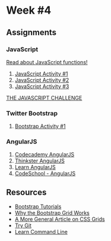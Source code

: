 Week #4
=======

Assignments
-----------

### JavaScript

[Read about JavaScript functions!](https://developer.mozilla.org/en-US/docs/Web/JavaScript/Guide/Functions)

1. [JavaScript Activity #1](https://github.com/Drewbie345/okcoders-spring2016/blob/master/week4/jsActivity1.md)
2. [JavaScript Activity #2](https://github.com/Drewbie345/okcoders-spring2016/blob/master/week4/jsActivity2.md)
3. [JavaScript Activity #3](https://github.com/Drewbie345/okcoders-spring2016/blob/master/week4/jsActivity3.md)

[THE JAVASCRIPT CHALLENGE](https://github.com/Drewbie345/okcoders-spring2016/blob/master/week4/jsChallenge1.md)

### Twitter Bootstrap

1. [Bootstrap Activity #1](http://www.pairuptocode.com/exercises/bootstrap.html)

### AngularJS

1. [Codecademy AngularJS](https://www.codecademy.com/learn/learn-angularjs)
2. [Thinkster AngularJS](https://thinkster.io/a-better-way-to-learn-angularjs)
3. [Learn AngularJS](http://www.learn-angular.org/)
4. [CodeSchool - AngularJS](https://www.codeschool.com/courses/shaping-up-with-angular-js)

Resources
---------

* [Bootstrap Tutorials](http://www.w3schools.com/bootstrap/bootstrap_forms.asp)
* [Why the Bootstrap Grid Works](http://www.helloerik.com/the-subtle-magic-behind-why-the-bootstrap-3-grid-works)
* [A More General Article on CSS Grids](http://www.sitepoint.com/understanding-css-grid-systems/)
* [Try Git](https://try.github.io/levels/1/challenges/1)
* [Learn Command Line](http://cli.learncodethehardway.org/book/)